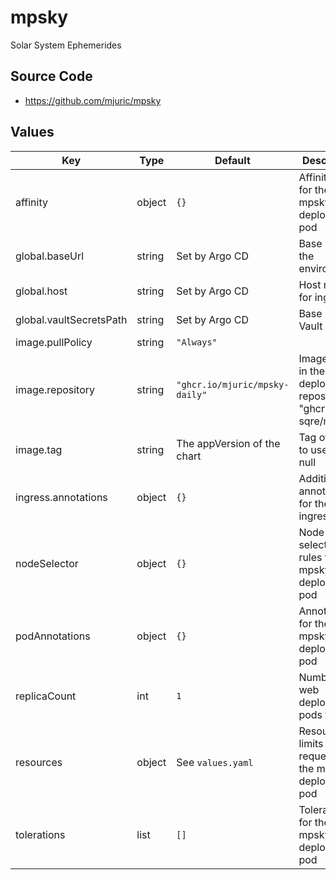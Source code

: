 # mpsky

Solar System Ephemerides

## Source Code

* <https://github.com/mjuric/mpsky>

## Values

| Key | Type | Default | Description |
|-----|------|---------|-------------|
| affinity | object | `{}` | Affinity rules for the mpsky deployment pod |
| global.baseUrl | string | Set by Argo CD | Base URL for the environment |
| global.host | string | Set by Argo CD | Host name for ingress |
| global.vaultSecretsPath | string | Set by Argo CD | Base path for Vault secrets |
| image.pullPolicy | string | `"Always"` |  |
| image.repository | string | `"ghcr.io/mjuric/mpsky-daily"` | Image to use in the mpsky deployment  repository: "ghcr.io/lsst-sqre/mpsky" |
| image.tag | string | The appVersion of the chart | Tag of image to use tag: null |
| ingress.annotations | object | `{}` | Additional annotations for the ingress rule |
| nodeSelector | object | `{}` | Node selection rules for the mpsky deployment pod |
| podAnnotations | object | `{}` | Annotations for the mpsky deployment pod |
| replicaCount | int | `1` | Number of web deployment pods to start |
| resources | object | See `values.yaml` | Resource limits and requests for the mpsky deployment pod |
| tolerations | list | `[]` | Tolerations for the mpsky deployment pod |
